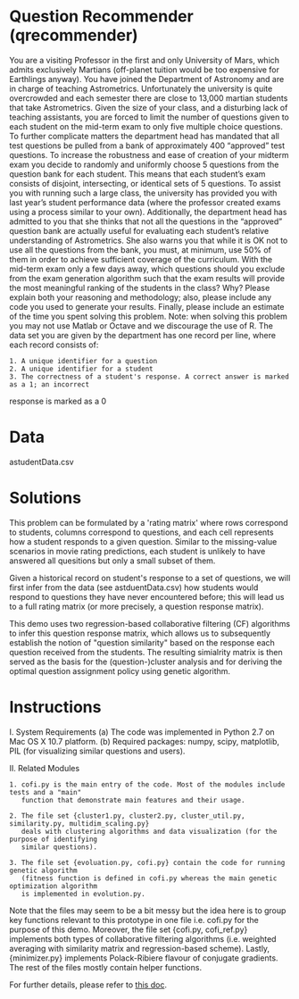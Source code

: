 
Question Recommender (qrecommender)
===================================

You are a visiting Professor in the first and only University of Mars, which admits exclusively
Martians (off-planet tuition would be too expensive for Earthlings anyway). You have joined the
Department of Astronomy and are in charge of teaching Astrometrics. Unfortunately the
university is quite overcrowded and each semester there are close to 13,000 martian students
that take Astrometrics.
Given the size of your class, and a disturbing lack of teaching assistants, you are forced to limit
the number of questions given to each student on the mid-term exam to only five multiple choice
questions. To further complicate matters the department head has mandated that all test
questions be pulled from a bank of approximately 400 “approved” test questions. To increase
the robustness and ease of creation of your midterm exam you decide to randomly and
uniformly choose 5 questions from the question bank for each student. This means that each
student’s exam consists of disjoint, intersecting, or identical sets of 5 questions.
To assist you with running such a large class, the university has provided you with last year’s
student performance data (where the professor created exams using a process similar to your
own). Additionally, the department head has admitted to you that she thinks that not all the
questions in the “approved” question bank are actually useful for evaluating each student’s
relative understanding of Astrometrics. She also warns you that while it is OK not to use all the
questions from the bank, you must, at minimum, use 50% of them in order to achieve sufficient
coverage of the curriculum.
With the mid-term exam only a few days away, which questions should you exclude from the
exam generation algorithm such that the exam results will provide the most meaningful ranking
of the students in the class? Why? Please explain both your reasoning and methodology; also,
please include any code you used to generate your results. Finally, please include an estimate
of the time you spent solving this problem. Note: when solving this problem you may not use
Matlab or Octave and we discourage the use of R.
The data set you are given by the department has one record per line, where each record
consists of:

    1. A unique identifier for a question
    2. A unique identifier for a student
    3. The correctness of a student's response. A correct answer is marked as a 1; an incorrect
response is marked as a 0


Data
====
astudentData.csv


Solutions
=========
This problem can be formulated by a 'rating matrix' where rows correspond to students, 
columns correspond to questions, and each cell represents how a student responds to 
a given question. Similar to the missing-value scenarios in movie rating predictions, 
each student is unlikely to have answered all quesitions but only a small subset of them.  

Given a historical record on student's response to a set of questions, we will first 
infer from the data (see astduentData.csv) how students would respond to questions they 
have never encountered before; this will lead us to a full rating matrix (or more precisely, 
a question response matrix).

This demo uses two regression-based collaborative filtering (CF) algorithms to infer this 
question response matrix, which allows us to subsequently establish the notion of 
"question similarity" based on the response each question received from the students. The 
resulting simialrity matrix is then served as the basis for the (question-)cluster analysis 
and for deriving the optimal question assignment policy using genetic algorithm.


Instructions
============

I. System Requirements
    (a) The code was implemented in Python 2.7 on Mac OS X 10.7 platform.
    (b) Required packages: numpy, scipy, matplotlib, PIL (for visualizing similar questions and
users).

II. Related Modules

    1. cofi.py is the main entry of the code. Most of the modules include tests and a "main"
       function that demonstrate main features and their usage. 

    2. The file set {cluster1.py, cluster2.py, cluster_util.py, similarity.py, multidim_scaling.py} 
       deals with clustering algorithms and data visualization (for the purpose of identifying 
       similar questions). 

    3. The file set {evoluation.py, cofi.py} contain the code for running genetic algorithm 
       (fitness function is defined in cofi.py whereas the main genetic optimization algorithm 
       is implemented in evolution.py. 

Note that the files may seem to be a bit messy but the idea here is to group key
functions relevant to this prototype in one file i.e. cofi.py for the purpose of this demo. 
Moreover, the file set {cofi.py, cofi_ref.py} implements both types of collaborative filtering algorithms (i.e.
weighted averaging with similarity matrix and regression-based scheme). Lastly, {minimizer.py}
implements Polack-Ribiere flavour of conjugate gradients. The rest of the files mostly contain
helper functions.

For further details, please refer to [this doc](https://drive.google.com/file/d/1Tv7_fl-UpqEFgxXP0nA7y1g9Q3W7uQAt/view?usp=sharing).


